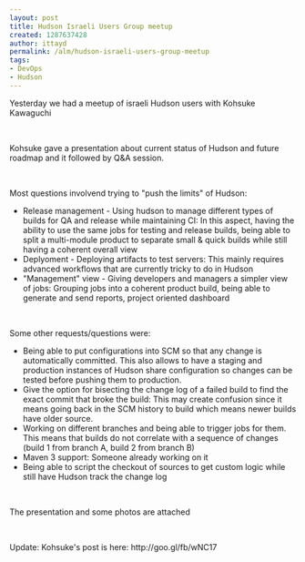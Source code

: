 ```yaml
---
layout: post
title: Hudson Israeli Users Group meetup
created: 1287637428
author: ittayd
permalink: /alm/hudson-israeli-users-group-meetup
tags:
- DevOps
- Hudson
---
```

<p>Yesterday we had a meetup of israeli Hudson users with Kohsuke Kawaguchi<span class="screen-name screen-name-kohsukekawa pill"><br />
</span></p>
<p>&nbsp;</p>
<p>Kohsuke gave a presentation about current status of Hudson and future roadmap and it followed by Q&amp;A&nbsp;session.</p>
<p>&nbsp;</p>
<p>Most questions involvend trying to &quot;push the limits&quot;&nbsp;of Hudson:</p>
<ul>
    <li>Release management - Using hudson to manage different types of builds for QA and release while maintaining CI:&nbsp;In this aspect, having the ability to use the same jobs for testing and release builds, being able to split a multi-module product to separate small &amp;&nbsp;quick builds while still having a coherent overall view</li>
    <li>Deplyoment - Deploying artifacts to test servers:&nbsp;This mainly requires advanced workflows that are currently tricky to do in Hudson</li>
    <li>&quot;Management&quot; view - Giving developers and managers a simpler view of jobs:&nbsp;Grouping jobs into a coherent product build, being able to generate and send reports, project oriented dashboard</li>
</ul>
<p>&nbsp;</p>
<p>Some other requests/questions were:</p>
<ul>
    <li>Being able to put configurations into SCM&nbsp;so that any change is automatically committed. This also allows to have a staging and production instances of Hudson share configuration so changes can be tested before pushing them to production.</li>
    <li>Give the option for bisecting the change log of a failed build to find the exact commit that broke the build:&nbsp;This may create confusion since it means going back in the SCM&nbsp;history to build which means newer builds have older source.</li>
    <li>Working on different branches and being able to trigger jobs for them. This means that builds do not correlate with a sequence of changes (build 1 from branch A, build 2 from branch B)</li>
    <li>Maven 3 support:&nbsp;Someone already working on it</li>
    <li>Being able to script the checkout of sources to get custom logic while still have Hudson track the change log</li>
</ul>
<p>&nbsp;</p>
<p>The presentation and some photos are attached</p>
<p>&nbsp;</p>
<p>Update:&nbsp;Kohsuke's post is here:&nbsp;http://goo.gl/fb/wNC17</p>
<p>&nbsp;</p>
